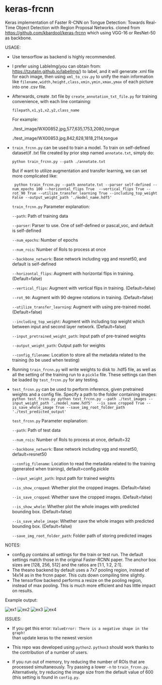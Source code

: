 # keras-frcnn
Keras implementation of Faster R-CNN on Tongue Detection: Towards Real-Time Object Detection with Region Proposal Networks.
cloned from https://github.com/kbardool/keras-frcnn which using VGG-16 or ResNet-50 as backbone.

USAGE:
- Use tensorflow as backend is highly recommended.
- I prefer using LableImg(you can obtain from: https://tzutalin.github.io/labelImg/) to label, and it will generate .xml file for 
each image, then using `xml_to_csv.py` to unify the main information like `filename,width,height,class,xmin,ymin,xmax,ymax` of each 
picture into one .csv file.
- Afterwards, create .txt file by `create_annotation_txt_file.py` for training convenience, with each line containing:

    `filepath,x1,y1,x2,y2,class_name`
    
    For example:

    ./test_image/WX00852.jpg,577,635,1753,2080,tongue
    
    ./test_image/WX00853.jpg,842,628,1818,2114,tongue
    
- `train_frcnn.py` can be used to train a model. To train on self-defined dataset(if .txt file created by prior step named `annotate.txt`,
simply do: 

    `python train_frcnn.py --path ./annotate.txt`
    
    But if want to utilize augmentation and transfer learning, we can set more complicated like:

    ` python train_frcnn.py --path annotate.txt --parser self-defined --num_epochs 100 --horizontal_flips True 
--vertical_flips True --rot_90 True --utilize_transfer_learning True --including_top_weight False --output_weight_path './model_name.hdf5'`

    `train_frcnn.py` Parameter explanation:
    
    `--path`: Path of training data

    `--parser`: Parser to use. One of self-defined or pascal_voc, and default is self-defined
    
    `--num_epochs`: Number of epochs
    
    `--num_rois`: Number of RoIs to process at once

    `--backbone_network`: Base network including vgg and resnet50, and default is self-defined
    
    `--horizontal_flips`: Augment with horizontal flips in training. (Default=false)
    
    `--vertical_flips`: Augment with vertical flips in training. (Default=false)
    
    `--rot_90`: Augment with 90 degree rotations in training. (Default=false)
    
    `--utilize_transfer_learning`: Augment with using pre-trained model. (Default=false)
    
    `--including_top_weight`: Augment with including top weight which between input and second layer network. (Default=false)
    
    `--input_pretrained_weight_path`: Input path of pre-trained weights
    
    `--output_weight_path`: Output path for weights
    
    `--config_filename`: Location to store all the metadata related to the training (to be used when testing)

- Running `train_frcnn.py` will write weights to disk to .hdf5 file, as well as all the setting of the training run to a `pickle` file. These
settings can then be loaded by `test_frcnn.py` for any testing.

- `test_frcnn.py` can be used to perform inference, given pretrained weights and a config file. Specify a path to the folder containing
images:
    ` python test_frcnn.py python test_frcnn.py --path ./test_images --input_weight_path './model_name.hdf5' 
    --is_save_cropped True --is_save_whole_image True --save_img_root_folder_path './test_predicted_output'`
    
    `test_frcnn.py` Parameter explanation:
    
    `--path`: Path of test data

    `--num_rois`: Number of RoIs to process at once, default=32
    
    `--backbone_network`: Base network including vgg and resnet50, default=resnet50
    
    `--config_filename`: Location to read the metadata related to the training (generated when training), default=config.pickle
    
    `--input_weight_path`: Input path for trained weights
    
    `--is_show_cropped`: Whether plot the cropped images. (Default=false)
    
    `--is_save_cropped`: Whether save the cropped images. (Default=false)
    
    `--is_show_whole`: Whether plot the whole images with predicted bounding box. (Default=false)
    
    `--is_save_whole_image`: Whether save the whole images with predicted bounding box. (Default=false)
    
    `--save_img_root_folder_path`: Folder path of storing predicted images


NOTES:
- config.py contains all settings for the train or test run. The default settings match those in the original Faster-RCNN
paper. The anchor box sizes are [128, 256, 512] and the ratios are [1:1, 1:2, 2:1].
- The theano backend by default uses a 7x7 pooling region, instead of 14x14 as in the frcnn paper. This cuts down compiling time slightly.
- The tensorflow backend performs a resize on the pooling region, instead of max pooling. This is much more efficient and has little impact on results.


Example output:

![ex1](http://i.imgur.com/7Lmb2RC.png)
![ex2](http://i.imgur.com/h58kCIV.png)
![ex3](http://i.imgur.com/EbvGBaG.png)
![ex4](http://i.imgur.com/i5UAgLb.png)

ISSUES:

- If you get this error:
`ValueError: There is a negative shape in the graph!`    
    than update keras to the newest version

- This repo was developed using `python2`. `python3` should work thanks to the contribution of a number of users.

- If you run out of memory, try reducing the number of ROIs that are processed simultaneously. Try passing a lower `-n` to `train_frcnn.py`. Alternatively, try reducing the image size from the default value of 600 (this setting is found in `config.py`.
